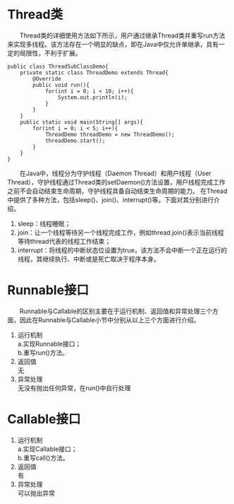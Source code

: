 # Thread类
&emsp;&emsp;Thread类的详细使用方法如下所示，用户通过继承Thread类并重写run方法来实现多线程。该方法存在一个明显的缺点，即在Java中仅允许单继承，具有一定的局限性，不利于扩展。
```
public class ThreadSubClassDemo{
    private static class ThreadDemo extends Thread{
        @Override
        public void run(){
            for(int i = 0; i < 10; i++){
                System.out.println(i);
            }
        }
    }
    public static void main(String[] args){
        for(int i = 0; i < 5; i++){
            ThreadDemo threadDemo = new ThreadDemo();
            threadDemo.start();
        }
    }
}
```
&emsp;&emsp;在Java中，线程分为守护线程（Daemon Thread）和用户线程（User Thread），守护线程通过Thread类的setDaemon()方法设置，用户线程完成工作之前不会自动结束生命周期，守护线程具备自动结束生命周期的能力。
在Thread中提供了多种方法，包括sleep()、join()、interrupt()等。下面对其分别进行介绍。
1) sleep：线程睡眠；
2) join：让一个线程等待另一个线程完成工作，例如thread.join()表示当前线程等待thread代表的线程工作结束；
3) interrupt：将线程的中断状态位设置为true，该方法不会中断一个正在运行的线程，其继续执行、中断或是死亡取决于程序本身。
# Runnable接口
&emsp;&emsp;Runnable与Callable的区别主要在于运行机制、返回值和异常处理三个方面，因此在Runnable与Callable小节中分别从以上三个方面进行介绍。
1) 运行机制  
   a.实现Runnable接口；  
   b.重写run()方法。
2) 返回值  
   无
3) 异常处理  
   无没有抛出任何异常，在run()中自行处理
# Callable接口
1) 运行机制  
   a.实现Callable接口；  
   b.重写call()方法。
2) 返回值  
   有
3) 异常处理  
   可以抛出异常